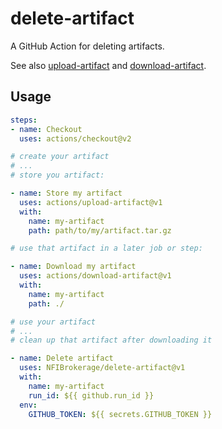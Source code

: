 # delete-artifact

A GitHub Action for deleting artifacts.

See also [upload-artifact](https://github.com/actions/upload-artifact) and
[download-artifact](https://github.com/actions/download-artifact).

## Usage

```yml
steps:
- name: Checkout
  uses: actions/checkout@v2

# create your artifact
# ...
# store you artifact:

- name: Store my artifact
  uses: actions/upload-artifact@v1
  with:
    name: my-artifact
    path: path/to/my/artifact.tar.gz

# use that artifact in a later job or step:

- name: Download my artifact
  uses: actions/download-artifact@v1
  with:
    name: my-artifact
    path: ./

# use your artifact
# ...
# clean up that artifact after downloading it

- name: Delete artifact
  uses: NFIBrokerage/delete-artifact@v1
  with:
    name: my-artifact
    run_id: ${{ github.run_id }}
  env:
    GITHUB_TOKEN: ${{ secrets.GITHUB_TOKEN }}
```
